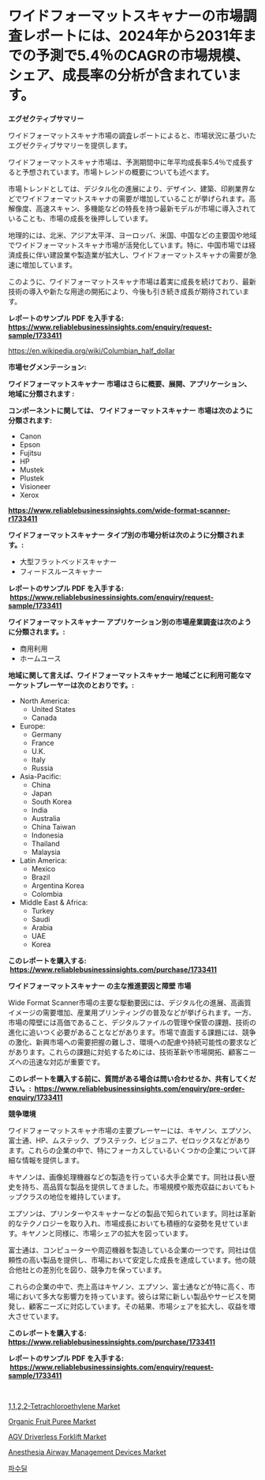 <p><h1>ワイドフォーマットスキャナーの市場調査レポートには、2024年から2031年までの予測で5.4％のCAGRの市場規模、シェア、成長率の分析が含まれています。</h1></p><p><strong>エグゼクティブサマリー</strong></p>
<p><p>ワイドフォーマットスキャナ市場の調査レポートによると、市場状況に基づいたエグゼクティブサマリーを提供します。</p><p>ワイドフォーマットスキャナ市場は、予測期間中に年平均成長率5.4％で成長すると予想されています。市場トレンドの概要についても述べます。</p><p>市場トレンドとしては、デジタル化の進展により、デザイン、建築、印刷業界などでワイドフォーマットスキャナの需要が増加していることが挙げられます。高解像度、高速スキャン、多機能などの特長を持つ最新モデルが市場に導入されていることも、市場の成長を後押ししています。</p><p>地理的には、北米、アジア太平洋、ヨーロッパ、米国、中国などの主要国や地域でワイドフォーマットスキャナ市場が活発化しています。特に、中国市場では経済成長に伴い建設業や製造業が拡大し、ワイドフォーマットスキャナの需要が急速に増加しています。</p><p>このように、ワイドフォーマットスキャナ市場は着実に成長を続けており、最新技術の導入や新たな用途の開拓により、今後も引き続き成長が期待されています。</p></p>
<p><strong>レポートのサンプル PDF を入手する: <a href="https://www.reliablebusinessinsights.com/enquiry/request-sample/1733411">https://www.reliablebusinessinsights.com/enquiry/request-sample/1733411</a></strong></p>
<p><a href="https://en.wikipedia.org/wiki/Columbian_half_dollar">https://en.wikipedia.org/wiki/Columbian_half_dollar</a></p>
<p><strong>市場セグメンテーション:</strong></p>
<p><strong> ワイドフォーマットスキャナー 市場はさらに概要、展開、アプリケーション、地域に分類されます :</strong></p>
<p><strong>コンポーネントに関しては、 ワイドフォーマットスキャナー 市場は次のように分類されます: &nbsp;</strong></p>
<p><ul><li>Canon</li><li>Epson</li><li>Fujitsu</li><li>HP</li><li>Mustek</li><li>Plustek</li><li>Visioneer</li><li>Xerox</li></ul></p>
<p><strong><a href="https://www.reliablebusinessinsights.com/wide-format-scanner-r1733411">https://www.reliablebusinessinsights.com/wide-format-scanner-r1733411</a></strong></p>
<p><strong> ワイドフォーマットスキャナー タイプ別の市場分析は次のように分類されます。:</strong></p>
<p><ul><li>大型フラットベッドスキャナー</li><li>フィードスルースキャナー</li></ul></p>
<p><strong>レポートのサンプル PDF を入手する: &nbsp;<a href="https://www.reliablebusinessinsights.com/enquiry/request-sample/1733411">https://www.reliablebusinessinsights.com/enquiry/request-sample/1733411</a></strong></p>
<p><strong> ワイドフォーマットスキャナー アプリケーション別の市場産業調査は次のように分類されます。:</strong></p>
<p><ul><li>商用利用</li><li>ホームユース</li></ul></p>
<p><strong>地域に関して言えば、ワイドフォーマットスキャナー 地域ごとに利用可能なマーケットプレーヤーは次のとおりです。:</strong></p>
<p><ul>
    <li>
        North America:
        <ul>
            <li>United States</li>
            <li>Canada</li>
        </ul>
    </li>
    <li>
        Europe:
        <ul>
            <li>Germany</li>
            <li>France</li>
            <li>U.K.</li>
            <li>Italy</li>
            <li>Russia</li>
        </ul>
    </li>
    <li>
        Asia-Pacific:
        <ul>
            <li>China</li>
            <li>Japan</li>
            <li>South Korea</li>
            <li>India</li>
            <li>Australia</li>
            <li>China Taiwan</li>
            <li>Indonesia</li>
            <li>Thailand</li>
            <li>Malaysia</li>
        </ul>
    </li>
    <li>
        Latin America:
        <ul>
            <li>Mexico</li>
            <li>Brazil</li>
            <li>Argentina Korea</li>
            <li>Colombia</li>
        </ul>
    </li>
    <li>
        Middle East & Africa:
        <ul>
            <li>Turkey</li>
            <li>Saudi</li>
            <li>Arabia</li>
            <li>UAE</li>
            <li>Korea</li>
        </ul>
    </li>
    </ul></p>
<p><strong>このレポートを購入する: &nbsp;<a href="https://www.reliablebusinessinsights.com/purchase/1733411">https://www.reliablebusinessinsights.com/purchase/1733411</a></strong></p>
<p><strong>ワイドフォーマットスキャナー の主な推進要因と障壁 市場</strong></p>
<p><p>Wide Format Scanner市場の主要な駆動要因には、デジタル化の進展、高画質イメージの需要増加、産業用プリンティングの普及などが挙げられます。一方、市場の障壁には高価であること、デジタルファイルの管理や保管の課題、技術の進化に追いつく必要があることなどがあります。市場で直面する課題には、競争の激化、新興市場への需要把握の難しさ、環境への配慮や持続可能性の要求などがあります。これらの課題に対処するためには、技術革新や市場開拓、顧客ニーズへの迅速な対応が重要です。</p></p>
<p><strong>このレポートを購入する前に、質問がある場合は問い合わせるか、共有してください。:&nbsp; <a href="https://www.reliablebusinessinsights.com/enquiry/pre-order-enquiry/1733411">https://www.reliablebusinessinsights.com/enquiry/pre-order-enquiry/1733411</a></strong></p>
<p><strong>競争環境</strong></p>
<p><p>ワイドフォーマットスキャナ市場の主要プレーヤーには、キヤノン、エプソン、富士通、HP、ムステック、プラステック、ビジョニア、ゼロックスなどがあります。これらの企業の中で、特にフォーカスしているいくつかの企業について詳細な情報を提供します。</p><p>キヤノンは、画像処理機器などの製造を行っている大手企業です。同社は長い歴史を持ち、高品質な製品を提供してきました。市場規模や販売収益においてもトップクラスの地位を維持しています。</p><p>エプソンは、プリンターやスキャナーなどの製品で知られています。同社は革新的なテクノロジーを取り入れ、市場成長においても積極的な姿勢を見せています。キヤノンと同様に、市場シェアの拡大を図っています。</p><p>富士通は、コンピューターや周辺機器を製造している企業の一つです。同社は信頼性の高い製品を提供し、市場において安定した成長を達成しています。他の競合他社との差別化を図り、競争力を保っています。</p><p>これらの企業の中で、売上高はキヤノン、エプソン、富士通などが特に高く、市場において多大な影響力を持っています。彼らは常に新しい製品やサービスを開発し、顧客ニーズに対応しています。その結果、市場シェアを拡大し、収益を増大させています。</p></p>
<p><strong>このレポートを購入する: &nbsp; <a href="https://www.reliablebusinessinsights.com/purchase/1733411">https://www.reliablebusinessinsights.com/purchase/1733411</a></strong></p>
<p><strong>レポートのサンプル PDF を入手する: &nbsp;<a href="https://www.reliablebusinessinsights.com/enquiry/request-sample/1733411">https://www.reliablebusinessinsights.com/enquiry/request-sample/1733411</a></strong><strong></strong></p>
<p>&nbsp;</p>
<p><p><a href="https://github.com/Hazelklievgspy6vdcsmu106w/Market-Research-Report-List-3/blob/main/1122-tetrachloroethylene-market.md">1,1,2,2-Tetrachloroethylene Market</a></p><p><a href="https://medium.com/@gabrieluffman5656/organic-fruit-puree-market-investigation-industry-evolution-and-forecast-till-2031-bc8c9cf50d99">Organic Fruit Puree Market</a></p><p><a href="https://medium.com/@go-emi/agv-driverless-forklift-market-size-market-segmentation-market-trends-and-growth-analysis-d892251e1626">AGV Driverless Forklift Market</a></p><p><a href="https://github.com/lubmix/Market-Research-Report-List-3/blob/main/anesthesia-airway-management-devices-market.md">Anesthesia Airway Management Devices Market</a></p><p><a href="https://github.com/LuckeyCorbin/Market-Research-Report-List-1/blob/main/52399431129.md">파수딜</a></p></p>